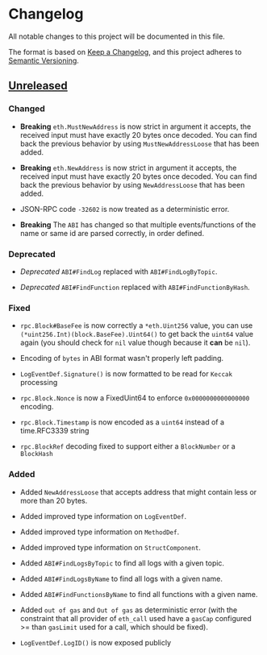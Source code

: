 # Changelog

All notable changes to this project will be documented in this file.

The format is based on [Keep a Changelog](https://keepachangelog.com/en/1.0.0/), and this project adheres to [Semantic Versioning](https://semver.org/spec/v2.0.0.html).

## [Unreleased]

### Changed

- **Breaking** `eth.MustNewAddress` is now strict in argument it accepts, the received input must have exactly 20 bytes once decoded. You can find back the previous behavior by using `MustNewAddressLoose` that has been added.

- **Breaking** `eth.NewAddress` is now strict in argument it accepts, the received input must have exactly 20 bytes once decoded. You can find back the previous behavior by using `NewAddressLoose` that has been added.

- JSON-RPC code `-32602` is now treated as a deterministic error.

- **Breaking** The `ABI` has changed so that multiple events/functions of the name or same id are parsed correctly, in order defined.

### Deprecated

- _Deprecated_ `ABI#FindLog` replaced with `ABI#FindLogByTopic`.

- _Deprecated_ `ABI#FindFunction` replaced with `ABI#FindFunctionByHash`.

### Fixed

- `rpc.Block#BaseFee` is now correctly a `*eth.Uint256` value, you can use `(*uint256.Int)(block.BaseFee).Uint64()` to get back the `uint64` value again (you should check for `nil` value though because it **can** be `nil`).

- Encoding of `bytes` in ABI format wasn't properly left padding.

- `LogEventDef.Signature()` is now formatted to be read for `Keccak` processing

- `rpc.Block.Nonce` is now a FixedUint64 to enforce `0x0000000000000000` encoding.

- `rpc.Block.Timestamp` is now encoded as a `uint64` instead of a time.RFC3339 string

- `rpc.BlockRef` decoding fixed to support either a `BlockNumber` or a `BlockHash`

### Added

- Added `NewAddressLoose` that accepts address that might contain less or more than 20 bytes.

- Added improved type information on `LogEventDef`.

- Added improved type information on `MethodDef`.

- Added improved type information on `StructComponent`.

- Added `ABI#FindLogsByTopic` to find all logs with a given topic.

- Added `ABI#FindLogsByName` to find all logs with a given name.

- Added `ABI#FindFunctionsByName` to find all functions with a given name.

- Added `out of gas` and `Out of gas` as deterministic error (with the constraint that all provider of `eth_call` used have a `gasCap` configured >= than `gasLimit` used for a call, which should be fixed).

- `LogEventDef.LogID()` is now exposed publicly

[unreleased]: https://github.com/rockawayx-labs/eth-go

